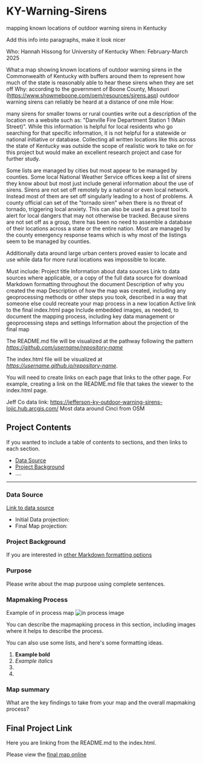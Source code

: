 # KY-Warning-Sirens
mapping known locations of outdoor warning sirens in Kentucky

Add this info into paragraphs, make it look nicer

Who: Hannah Hissong for University of Kentucky
When: February-March 2025

What:a map showing known locations of outdoor warning sirens in the Commonwealth of Kentucky with buffers around them to represent how much of the state is reasonably able to hear these sirens when they are set off
Why: according to the government of Boone County, Missouri (https://www.showmeboone.com/oem/resources/sirens.asp) outdoor warning sirens can reliably be heard at a distance of one mile
How:

many sirens for smaller towns or rural counties write out a description of the location on a website such as: "Danville Fire Department Station 1 (Main Street)". While this information is helpful for local residents who go searching for that specific information, it is not helpful for a statewide or national initiative or database. Collecting all written locations like this across the state of Kentucky was outside the scope of realistic work to take on for this project but would make an excellent research project and case for further study.

Some lists are managed by cities but most appear to be managed by counties. Some local National Weather Service offices keep a list of sirens they know about but most just include general information about the use of sirens. Sirens are not set off remotely by a national or even local network. Instead most of them are set off singularly leading to a host of problems. A county official can set of the "tornado siren" when there is no threat of tornado, triggering local anxiety. This can also be used as a great tool to alert for local dangers that may not otherwise be tracked. Because sirens are not set off as a group, there has been no need to assemble a database of their locations across a state or the entire nation. Most are managed by the county emergency response teams which is why most of the listings seem to be managed by counties. 

Additionally data around large urban centers proved easier to locate and use while data for more rural locations was impossible to locate. 

Must include:
Project title
Information about data sources
Link to data sources where applicable, or a copy of the full data source for download
Markdown formatting throughout the document
Description of why you created the map
Description of how the map was created, including any geoprocessing methods or other steps you took, described in a way that someone else could recreate your map process in a new location
Active link to the final index.html page
Include embedded images, as needed, to document the mapping process, including key data management or geoprocessing steps and settings
Information about the projection of the final map

 The README.md file will be visualized at the pathway following the pattern *https://github.com/username/repository-name*

 The index.html file will be visualized at *https://username.github.io/repository-name*. 

 You will need to create links on each page that links to the other page. For example, creating a link on the README.md file that takes the viewer to the index.html page.

Jeff Co data link: https://jefferson-ky-outdoor-warning-sirens-lojic.hub.arcgis.com/
Most data around Cinci from OSM

## Project Contents

If you wanted to include a table of contents to sections, and then links to each section.

- [Data Source](#data-source)
- [Project Background](#project-background)
- ....

***

### Data Source

[Link to data source](https://...)

* Initial Data projection: 
* Final Map projection:

### Project Background

If you are interested in [other Markdown formatting options](https://www.markdownguide.org/basic-syntax/)

### Purpose

Please write about the map purpose using complete sentences. 

### Mapmaking Process

Example of in process map ![in process image](filepath)

You can describe the mapmapking process in this section, including images where it helps to describe the process.

You can also use some lists, and here's some formatting ideas.

1. **Example bold**
2. *Example italics*
3. 
4. 

### Map summary

What are the key findings to take from your map and the overall mapmaking process?

## Final Project Link

Here you are linking from the README.md to the index.html.

Please view the [final map online](www.github...)
